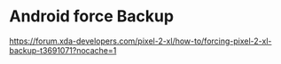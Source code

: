 # Android force Backup

https://forum.xda-developers.com/pixel-2-xl/how-to/forcing-pixel-2-xl-backup-t3691071?nocache=1
